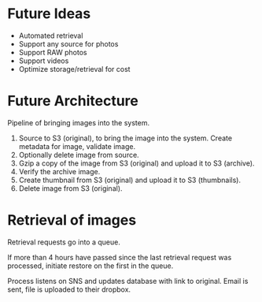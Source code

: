 # Future Ideas
- Automated retrieval
- Support any source for photos
- Support RAW photos
- Support videos
- Optimize storage/retrieval for cost

# Future Architecture
Pipeline of bringing images into the system.
1. Source to S3 (original), to bring the image into the system. Create metadata for image, validate image.
2. Optionally delete image from source.
3. Gzip a copy of the image from S3 (original) and upload it to S3 (archive).
4. Verify the archive image.
5. Create thumbnail from S3 (original) and upload it to S3 (thumbnails).
6. Delete image from S3 (original).

# Retrieval of images
Retrieval requests go into a queue.

If more than 4 hours have passed since the last retrieval request was processed, initiate restore on the first in the queue.

Process listens on SNS and updates database with link to original. Email is sent, file is uploaded to their dropbox.
